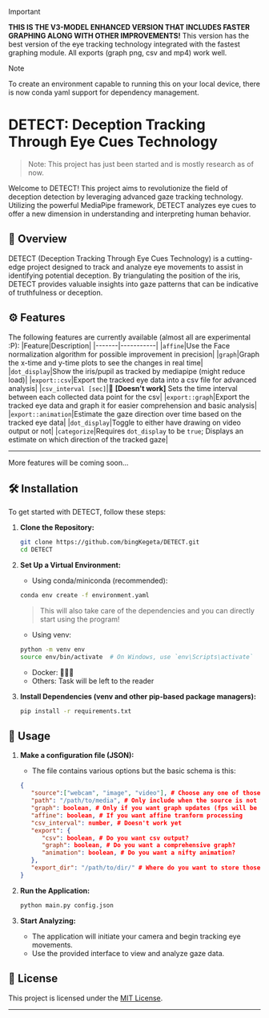 > [!IMPORTANT]
> **THIS IS THE V3-MODEL ENHANCED VERSION THAT INCLUDES FASTER GRAPHING ALONG WITH OTHER IMPROVEMENTS!**
> This version has the best version of the eye tracking technology integrated with the fastest graphing module. All exports (graph png, csv and mp4) work well.

> [!NOTE]
> To create an environment capable to running this on your local device, there is now conda yaml support for dependency management.

# DETECT: Deception Tracking Through Eye Cues Technology

> Note: This project has just been started and is mostly research as of now.

Welcome to DETECT! This project aims to revolutionize the field of deception detection by leveraging advanced gaze tracking technology. Utilizing the powerful MediaPipe framework, DETECT analyzes eye cues to offer a new dimension in understanding and interpreting human behavior.

## 📜 Overview

DETECT (Deception Tracking Through Eye Cues Technology) is a cutting-edge project designed to track and analyze eye movements to assist in identifying potential deception. By triangulating the position of the iris, DETECT provides valuable insights into gaze patterns that can be indicative of truthfulness or deception.

<!-- ## 🚀 Features

- **Real-Time Gaze Tracking:** Accurate triangulation of the iris location for precise gaze direction analysis.
- **MediaPipe Integration:** Harnesses the power of MediaPipe for efficient and reliable eye cue extraction.
- **Deception Insights:** Provides a foundation for further research into gaze patterns and their correlation with deceptive behavior. -->
## ⚙️ Features

The following features are currently available (almost all are experimental :P):
|Feature|Description|
|-------|-----------|
|```affine```|Use the Face normalization algorithm for possible improvement in precision|
|```graph```|Graph the x-time and y-time plots to see the changes in real time|
|```dot_display```|Show the iris/pupil as tracked by mediapipe (might reduce load)|
|```export::csv```|Export the tracked eye data into a csv file for advanced analysis|
|```csv_interval [sec]```|🚨 **[Doesn't work]** Sets the time interval between each collected data point for the csv|
|```export::graph```|Export the tracked eye data and graph it for easier comprehension and basic analysis|
|```export::animation```|Estimate the gaze direction over time based on the tracked eye data|
|```dot_display```|Toggle to either have drawing on video output or not|
|```categorize```|Requires ``dot_display`` to be `true`; Displays an estimate on which direction of the tracked gaze|
___
More features will be coming soon...

## 🛠️ Installation

To get started with DETECT, follow these steps:

1. **Clone the Repository:**

   ```bash
   git clone https://github.com/bingKegeta/DETECT.git
   cd DETECT
   ```

2. **Set Up a Virtual Environment:**
    - Using conda/miniconda (recommended):
    ```bash
    conda env create -f environment.yaml
    ```
    > This will also take care of the dependencies and you can directly start using the program!
   - Using venv:
   ```bash
   python -m venv env
   source env/bin/activate  # On Windows, use `env\Scripts\activate`
   ```
   - Docker: 👨‍🍳🍳
   - Others: Task will be left to the reader

3. **Install Dependencies (venv and other pip-based package managers):**

   ```bash
   pip install -r requirements.txt
   ```

## 🔧 Usage

1. **Make a configuration file (JSON):**
   - The file contains various options but the basic schema is this:
   ```json
   {
      "source":["webcam", "image", "video"], # Choose any one of those
      "path": "/path/to/media", # Only include when the source is not webcam
      "graph": boolean, # Only if you want graph updates (fps will be hit)
      "affine": boolean, # If you want affine tranform processing
      "csv_interval": number, # Doesn't work yet
      "export": {
         "csv": boolean, # Do you want csv output?
         "graph": boolean, # Do you want a comprehensive graph?
         "animation": boolean, # Do you want a nifty animation?
      },
      "export_dir": "/path/to/dir/" # Where do you want to store those files?
   }
   ```
2. **Run the Application:**
   ```bash
   python main.py config.json
   ```

3. **Start Analyzing:**
   - The application will initiate your camera and begin tracking eye movements.
   - Use the provided interface to view and analyze gaze data.

<!-- ## 📚 Documentation

For detailed documentation and usage instructions, please refer to the [Wiki](https://github.com/bingKegeta/DETECT/wiki) or the `docs` directory. -->

<!-- ## 🎯 Contributing

We welcome contributions to enhance DETECT's capabilities! If you have ideas, bug reports, or wish to contribute, please follow these steps:

1. **Fork the Repository**
2. **Create a New Branch**
3. **Make Your Changes**
4. **Submit a Pull Request**

Please review our [Contribution Guidelines](CONTRIBUTING.md) before getting started. -->

<!-- ## 💬 Contact

For questions or support, feel free to reach out to us:

- **Email:** <email>
- **Issues:** [GitHub Issues](https://github.com/bingKegeta/DETECT/issues) -->

<!-- ## 🔗 Links

- [GitHub Repository](https://github.com/yourusername/DETECT)
- [Project Wiki](https://github.com/yourusername/DETECT/wiki)
- [Documentation](docs/) -->

## 📜 License

This project is licensed under the [MIT License](LICENSE).

---
<!-- 
Thank you for your interest in DETECT! We look forward to your contributions and hope you find our technology useful in advancing the study of human behavior. Happy detecting!

--- -->